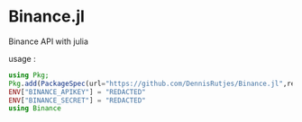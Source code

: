# Binance.jl
Binance API with julia

usage :

```julia
using Pkg;
Pkg.add(PackageSpec(url="https://github.com/DennisRutjes/Binance.jl",rev="master"))
ENV["BINANCE_APIKEY"] = "REDACTED"
ENV["BINANCE_SECRET"] = "REDACTED"
using Binance

```
